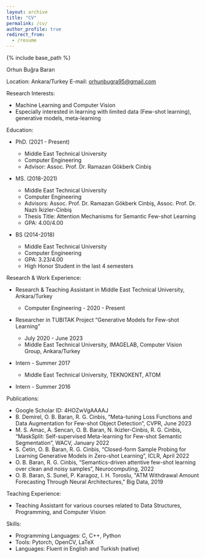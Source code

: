 ```yaml
---
layout: archive
title: "CV"
permalink: /cv/
author_profile: true
redirect_from:
  - /resume
---
```


{% include base_path %}

Orhun Buğra Baran

Location: Ankara/Turkey
E-mail: orhunbugra95@gmail.com

Research Interests:
- Machine Learning and Computer Vision
- Especially interested in learning with limited data (Few-shot learning), generative models, meta-learning

Education:
- PhD. (2021 - Present)
	- Middle East Technical University
	- Computer Engineering
	- Advisor: Assoc. Prof. Dr. Ramazan Gökberk Cinbiş

- MS. (2018-2021)
	- Middle East Technical University
	- Computer Engineering
	- Advisors: Assoc. Prof. Dr. Ramazan Gökberk Cinbiş, Assoc. Prof. Dr. Nazlı İkizler-Cinbiş
	- Thesis Title: Attention Mechanisms for Semantic Few-shot Learning
	- GPA: 4.00/4.00

- BS (2014-2018)
	- Middle East Technical University
	- Computer Engineering
	- GPA: 3.23/4.00
	- High Honor Student in the last 4 semesters

Research & Work Experience:
- Research & Teaching Assistant in Middle East Technical University, Ankara/Turkey
	- Computer Engineering - 2020 - Present

- Researcher in TUBITAK Project “Generative Models for Few-shot Learning”
	- July 2020 - June 2023
	- Middle East Technical University, IMAGELAB, Computer Vision Group, Ankara/Turkey

- Intern - Summer 2017
	- Middle East Technical University, TEKNOKENT, ATOM

- Intern - Summer 2016

Publications:
- Google Scholar ID: 4HOZwVgAAAAJ
- B. Demirel, O. B. Baran, R. G. Cinbis, “Meta-tuning Loss Functions and Data Augmentation for Few-shot Object Detection”, CVPR, June 2023
- M. S. Amac, A. Sencan, O. B. Baran, N. Ikizler-Cinbis, R. G. Cinbis, “MaskSplit: Self-supervised Meta-learning for Few-shot Semantic Segmentation”, WACV, January 2022
- S. Cetin, O. B. Baran, R. G. Cinbis, “Closed-form Sample Probing for Learning Generative Models in Zero-shot Learning”, ICLR, April 2022
- O. B. Baran, R. G. Cinbis, “Semantics-driven attentive few-shot learning over clean and noisy samples”, Neurocomputing, 2022
- O. B. Baran, S. Sunel, P. Karagoz, I. H. Toroslu, "ATM Withdrawal Amount Forecasting Through Neural Architectures," Big Data, 2019

Teaching Experience:
- Teaching Assistant for various courses related to Data Structures, Programming, and Computer Vision

Skills:
- Programming Languages: C, C++, Python
- Tools: Pytorch, OpenCV, LaTeX
- Languages: Fluent in English and Turkish (native)
